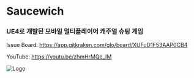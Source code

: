 # Saucewich

### UE4로 개발된 모바일 멀티플레이어 캐주얼 슈팅 게임

Issue Board: https://app.gitkraken.com/glo/board/XUFuD1F53AAP0CB4

YouTube: https://youtu.be/zhmHrMQe_IM

![Logo](Saucewich.png)
